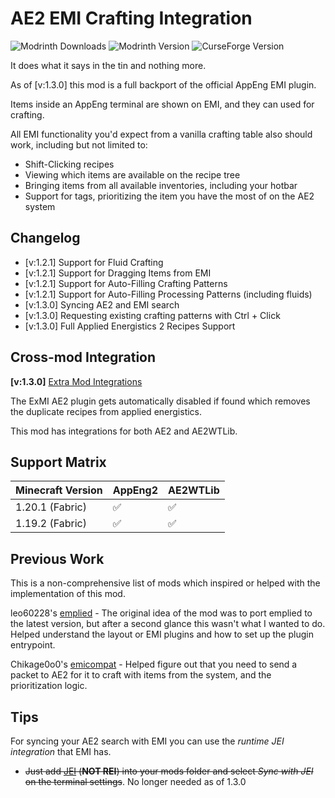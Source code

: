 # AE2 EMI Crafting Integration
![Modrinth Downloads](https://img.shields.io/modrinth/dt/eVAp8Nkw?style=for-the-badge&logo=modrinth)
![Modrinth Version](https://img.shields.io/modrinth/v/eVAp8Nkw?style=for-the-badge&logo=modrinth)
![CurseForge Version](https://img.shields.io/curseforge/v/923210?style=for-the-badge&logo=curseforge)

It does what it says in the tin and nothing more.

As of [v:1.3.0] this mod is a full backport of the official AppEng EMI plugin.

Items inside an AppEng terminal are shown on EMI, and they can used for crafting.

All EMI functionality you'd expect from a vanilla crafting table also should work, including but not limited to:

- Shift-Clicking recipes
- Viewing which items are available on the recipe tree
- Bringing items from all available inventories, including your hotbar
- Support for tags, prioritizing the item you have the most of on the AE2 system

## Changelog
- [v:1.2.1] Support for Fluid Crafting
- [v:1.2.1] Support for Dragging Items from EMI
- [v:1.2.1] Support for Auto-Filling Crafting Patterns
- [v:1.2.1] Support for Auto-Filling Processing Patterns (including fluids)
- [v:1.3.0] Syncing AE2 and EMI search
- [v:1.3.0] Requesting existing crafting patterns with Ctrl + Click
- [v:1.3.0] Full Applied Energistics 2 Recipes Support

## Cross-mod Integration
**[v:1.3.0]** [Extra Mod Integrations](https://modrinth.com/mod/extra-mod-integrations)

The ExMI AE2 plugin gets automatically disabled if found which removes the duplicate recipes from applied energistics.

This mod has integrations for both AE2 and AE2WTLib.

## Support Matrix

| Minecraft Version | AppEng2 | AE2WTLib |
|-------------------|---------|----------|
| 1.20.1 (Fabric)   | ✅       | ✅        |
| 1.19.2 (Fabric)   | ✅       | ✅        |

## Previous Work

This is a non-comprehensive list of mods which inspired or helped with the implementation of this mod.

leo60228's [emplied](https://modrinth.com/mod/emplied) - The original idea of the mod was to port emplied to the latest
version, but after a second glance this wasn't what I wanted to do. Helped understand the layout or EMI plugins and how
to set up the plugin entrypoint.

Chikage0o0's [emicompat](https://modrinth.com/mod/emicompat) - Helped figure out that you need to send a packet to AE2
for it to craft with items from the system, and the prioritization logic.

## Tips

For syncing your AE2 search with EMI you can use the *runtime JEI integration* that EMI has.

- ~~Just add [JEI](https://modrinth.com/mod/jei) (**NOT REI**) into your mods folder and select *Sync with JEI*
  on the terminal settings~~. No longer needed as of 1.3.0
